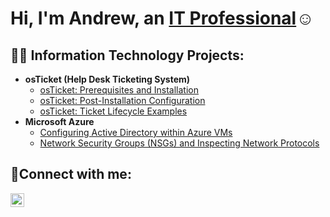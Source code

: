 <h1>Hi, I'm Andrew, an <a href="https://linkedin.com/in/andrew-bugembe">IT Professional</a>☺</h1>

<h2>👨‍💻 Information Technology Projects:</h2>

- <b>osTicket (Help Desk Ticketing System)</b>
  - [osTicket: Prerequisites and Installation](https://github.com/AndrewBugembe/osticket-prereqs)
  - [osTicket: Post-Installation Configuration](https://github.com/AndrewBugembe/post-install-config)
  - [osTicket: Ticket Lifecycle Examples](https://github.com/AndrewBugembe/ticket-lifecycle)
- <b>Microsoft Azure</b>
  - [Configuring Active Directory within Azure VMs](https://github.com/andrewbugembe/configure-ad)
  - [Network Security Groups (NSGs) and Inspecting Network Protocols](https://github.com/andrewbugembe/azure-network-protocols)

<h2>🤳Connect with me:</h2>

[<img align="left" alt="Josh | LinkedIn" width="22px" src="https://cdn.jsdelivr.net/npm/simple-icons@v3/icons/linkedin.svg" />][linkedin]

[linkedin]: https://www.linkedin.com/in/andrew-bugembe/
